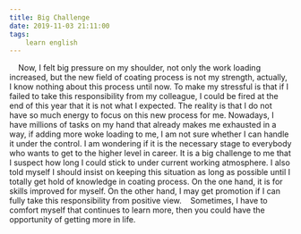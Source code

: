 ```yaml
---
title: Big Challenge
date: 2019-11-03 21:11:00
tags:
    learn english
---
```

    Now, I felt big pressure on my shoulder, not only the work loading increased, but the new field of coating process is not my strength, actually, I know nothing about this process until now. To make my stressful is that if I failed to take this responsibility from my colleague, I could be fired at the end of this year that it is not what I expected. The reality is that I do not have so much energy to focus on this new process for me. Nowadays, I have millions of tasks on my hand that already makes me exhausted in a way, if adding more woke loading to me, I am not sure whether I can handle it under the control. I am wondering if it is the necessary stage to everybody who wants to get to the higher level in career. It is a big challenge to me that I suspect how long I could stick to under current working atmosphere. I also told myself I should insist on keeping this situation as long as possible until I totally get hold of knowledge in coating process. On the one hand, it is for skills improved for myself. On the other hand, I may get promotion if I can fully take this responsibility from positive view.    Sometimes, I have to comfort myself that continues to learn more, then you could have the opportunity of getting more in life.